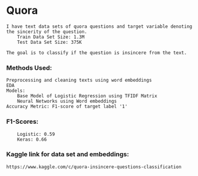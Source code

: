 # Quora
    I have text data sets of quora questions and target variable denoting the sincerity of the question.
        Train Data Set Size: 1.3M
        Test Data Set Size: 375K
    
    The goal is to classify if the question is insincere from the text.
    
### Methods Used:
    Preprocessing and cleaning texts using word embeddings
    EDA
    Models:
        Base Model of Logistic Regression using TFIDF Matrix
        Neural Networks using Word embeddings
    Accuracy Metric: F1-score of target label '1'
    
### F1-Scores:
        Logistic: 0.59
        Keras: 0.66
### Kaggle link for data set and embeddings:
    https://www.kaggle.com/c/quora-insincere-questions-classification
